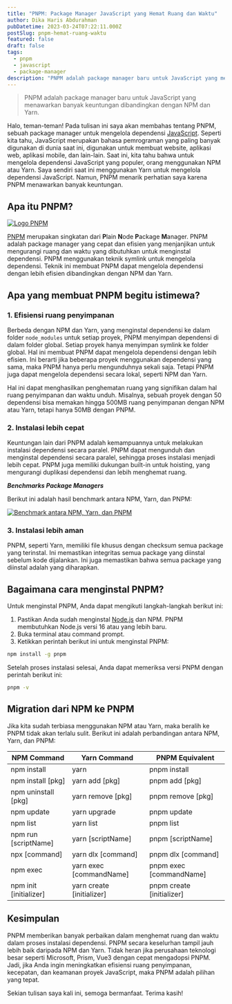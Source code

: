 ```yaml
---
title: "PNPM: Package Manager JavaScript yang Hemat Ruang dan Waktu"
author: Dika Haris Abdurahman
pubDatetime: 2023-03-24T07:22:11.000Z
postSlug: pnpm-hemat-ruang-waktu
featured: false
draft: false
tags:
  - pnpm
  - javascript
  - package-manager
description: "PNPM adalah package manager baru untuk JavaScript yang menawarkan banyak keuntungan dibandingkan dengan NPM dan Yarn."
---
```


> PNPM adalah package manager baru untuk JavaScript yang menawarkan banyak keuntungan dibandingkan dengan NPM dan Yarn.

Halo, teman-teman! Pada tulisan ini saya akan membahas tentang PNPM, sebuah package manager untuk mengelola dependensi [JavaScript](https://developer.mozilla.org/en-US/docs/Web/JavaScript). Seperti kita tahu, JavaScript merupakan bahasa pemrograman yang paling banyak digunakan di dunia saat ini, digunakan untuk membuat website, aplikasi web, aplikasi mobile, dan lain-lain. Saat ini, kita tahu bahwa untuk mengelola dependensi JavaScript yang populer, orang menggunakan NPM atau Yarn. Saya sendiri saat ini menggunakan Yarn untuk mengelola dependensi JavaScript. Namun, PNPM menarik perhatian saya karena PNPM menawarkan banyak keuntungan.

## Apa itu PNPM?

<div>
  <a href="/assets/pnpm-no-name-with-frame.svg">
    <img src="/assets/pnpm-no-name-with-frame.svg" class="sm:w-1/1 mx-auto" alt="Logo PNPM">
  </a>
</div>

[PNPM](https://pnpm.io/) merupakan singkatan dari **P**lain **N**ode **P**ackage **M**anager. PNPM adalah package manager yang cepat dan efisien yang menjanjikan untuk mengurangi ruang dan waktu yang dibutuhkan untuk menginstal dependensi. PNPM menggunakan teknik symlink untuk mengelola dependensi. Teknik ini membuat PNPM dapat mengelola dependensi dengan lebih efisien dibandingkan dengan NPM dan Yarn.

## Apa yang membuat PNPM begitu istimewa?

### 1. Efisiensi ruang penyimpanan

Berbeda dengan NPM dan Yarn, yang menginstal dependensi ke dalam folder `node_modules` untuk setiap proyek, PNPM menyimpan dependensi di dalam folder global. Setiap proyek hanya menyimpan symlink ke folder global. Hal ini membuat PNPM dapat mengelola dependensi dengan lebih efisien. Ini berarti jika beberapa proyek menggunakan dependensi yang sama, maka PNPM hanya perlu mengunduhnya sekali saja. Tetapi PNPM juga dapat mengelola dependensi secara lokal, seperti NPM dan Yarn.

Hal ini dapat menghasilkan penghematan ruang yang signifikan dalam hal ruang penyimpanan dan waktu unduh. Misalnya, sebuah proyek dengan 50 dependensi bisa memakan hingga 500MB ruang penyimpanan dengan NPM atau Yarn, tetapi hanya 50MB dengan PNPM.

### 2. Instalasi lebih cepat

Keuntungan lain dari PNPM adalah kemampuannya untuk melakukan instalasi dependensi secara paralel. PNPM dapat mengunduh dan menginstal dependensi secara paralel, sehingga proses instalasi menjadi lebih cepat. PNPM juga memiliki dukungan built-in untuk hoisting, yang mengurangi duplikasi dependensi dan lebih menghemat ruang.

**_Benchmarks Package Managers_**

Berikut ini adalah hasil benchmark antara NPM, Yarn, dan PNPM:

<div>
  <a href="/assets/alotta-files.svg">
    <img src="/assets/alotta-files.svg" class="sm:w-1/1 mx-auto" alt="Benchmark antara NPM, Yarn, dan PNPM">
  </a>
</div>

### 3. Instalasi lebih aman

PNPM, seperti Yarn, memiliki file khusus dengan checksum semua package yang terinstal. Ini memastikan integritas semua package yang diinstal sebelum kode dijalankan. Ini juga memastikan bahwa semua package yang diinstal adalah yang diharapkan.

## Bagaimana cara menginstal PNPM?

Untuk menginstal PNPM, Anda dapat mengikuti langkah-langkah berikut ini:

1. Pastikan Anda sudah menginstal [Node.js](https://nodejs.org/) dan NPM. PNPM membutuhkan Node.js versi 16 atau yang lebih baru.
2. Buka terminal atau command prompt.
3. Ketikkan perintah berikut ini untuk menginstal PNPM:

```bash
npm install -g pnpm
```

Setelah proses instalasi selesai, Anda dapat memeriksa versi PNPM dengan perintah berikut ini:

```bash
pnpm -v
```

## Migration dari NPM ke PNPM

Jika kita sudah terbiasa menggunakan NPM atau Yarn, maka beralih ke PNPM tidak akan terlalu sulit. Berikut ini adalah perbandingan antara NPM, Yarn, dan PNPM:

| NPM Command            | Yarn Command              | PNPM Equivalent           |
| ---------------------- | ------------------------- | ------------------------- |
| npm install            | yarn                      | pnpm install              |
| npm install [pkg]      | yarn add [pkg]            | pnpm add [pkg]            |
| npm uninstall [pkg]    | yarn remove [pkg]         | pnpm remove [pkg]         |
| npm update             | yarn upgrade              | pnpm update               |
| npm list               | yarn list                 | pnpm list                 |
| npm run [scriptName]   | yarn [scriptName]         | pnpm [scriptName]         |
| npx [command]          | yarn dlx [command]        | pnpm dlx [command]        |
| npm exec               | yarn exec [commandName]   | pnpm exec [commandName]   |
| npm init [initializer] | yarn create [initializer] | pnpm create [initializer] |

## Kesimpulan

PNPM memberikan banyak perbaikan dalam menghemat ruang dan waktu dalam proses instalasi dependensi. PNPM secara keselurhan tampil jauh lebih baik daripada NPM dan Yarn. Tidak heran jika perusahaan teknologi besar seperti Microsoft, Prism, Vue3 dengan cepat mengadopsi PNPM. Jadi, jika Anda ingin meningkatkan efisiensi ruang penyimpanan, kecepatan, dan keamanan proyek JavaScript, maka PNPM adalah pilihan yang tepat.

Sekian tulisan saya kali ini, semoga bermanfaat. Terima kasih!
